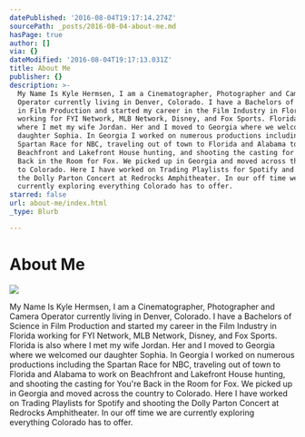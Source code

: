 ```yaml
---
datePublished: '2016-08-04T19:17:14.274Z'
sourcePath: _posts/2016-08-04-about-me.md
hasPage: true
author: []
via: {}
dateModified: '2016-08-04T19:17:13.031Z'
title: About Me
publisher: {}
description: >-
  My Name Is Kyle Hermsen, I am a Cinematographer, Photographer and Camera
  Operator currently living in Denver, Colorado. I have a Bachelors of Science
  in Film Production and started my career in the Film Industry in Florida
  working for FYI Network, MLB Network, Disney, and Fox Sports. Florida is also
  where I met my wife Jordan. Her and I moved to Georgia where we welcomed our
  daughter Sophia. In Georgia I worked on numerous productions including the
  Spartan Race for NBC, traveling out of town to Florida and Alabama to work on
  Beachfront and Lakefront House hunting, and shooting the casting for You’re
  Back in the Room for Fox. We picked up in Georgia and moved across the country
  to Colorado. Here I have worked on Trading Playlists for Spotify and shooting
  the Dolly Parton Concert at Redrocks Amphitheater. In our off time we are
  currently exploring everything Colorado has to offer.
starred: false
url: about-me/index.html
_type: Blurb

---
```

# About Me
![](https://the-grid-user-content.s3-us-west-2.amazonaws.com/0e87c21f-f686-4a8a-8281-28914774badd.jpg)

My Name Is Kyle Hermsen, I am a Cinematographer, Photographer and Camera Operator currently living in Denver, Colorado. I have a Bachelors of Science in Film Production and started my career in the Film Industry in Florida working for FYI Network, MLB Network, Disney, and Fox Sports. Florida is also where I met my wife Jordan. Her and I moved to Georgia where we welcomed our daughter Sophia. In Georgia I worked on numerous productions including the Spartan Race for NBC, traveling out of town to Florida and Alabama to work on Beachfront and Lakefront House hunting, and shooting the casting for You're Back in the Room for Fox. We picked up in Georgia and moved across the country to Colorado. Here I have worked on Trading Playlists for Spotify and shooting the Dolly Parton Concert at Redrocks Amphitheater. In our off time we are currently exploring everything Colorado has to offer.